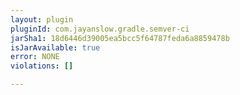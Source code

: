 ```yaml
---
layout: plugin
pluginId: com.jayanslow.gradle.semver-ci
jarSha1: 18d6446d39005ea5bcc5f64787feda6a8859478b
isJarAvailable: true
error: NONE
violations: []

---
```

